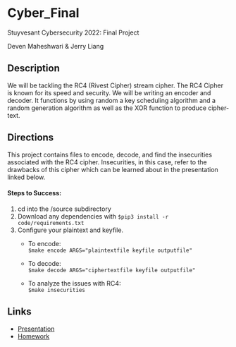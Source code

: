 # Cyber_Final
Stuyvesant Cybersecurity 2022: Final Project

Deven Maheshwari & Jerry Liang

## Description
We will be tackling the RC4 (Rivest Cipher) stream cipher. The RC4 Cipher is known for its speed and security. We will be writing an encoder and decoder. It functions by using random a key scheduling algorithm and a random generation algorithm as well as the XOR function to produce cipher-text.

## Directions
This project contains files to encode, decode, and find the insecurities associated with the RC4 cipher.
Insecurities, in this case, refer to the drawbacks of this cipher which can be learned about in the presentation linked below.

#### Steps to Success:
1. cd into the /source subdirectory
2. Download any dependencies with
```$pip3 install -r code/requirements.txt```
3. Configure your plaintext and keyfile.
    * To encode:  
    ```$make encode ARGS="plaintextfile keyfile outputfile"```    

    * To decode:   
    ```$make decode ARGS="ciphertextfile keyfile outputfile"```    

    * To analyze the issues with RC4:   
    ```$make insecurities```    


## Links
* [Presentation](https://github.com/devenmaheshwari/Cyber_Final/blob/main/PRESENTATION.md)  
* [Homework](https://github.com/devenmaheshwari/Cyber_Final/blob/main/HOMEWORK.md)
